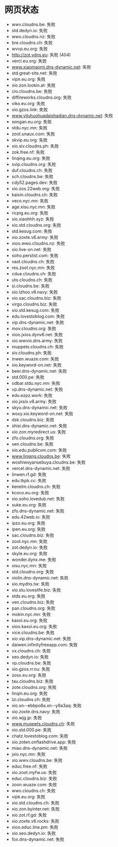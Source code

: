 # 网页状态
- wwv.cloudns.be: 失败
- std.dedyn.io: 失败
- wwo.cloudns.nz: 失败
- bre.cloudns.ch: 失败
- wvvp.eu.org: 失败
- http://zot.ydns.eu: 失败 (404)
- vercl.eu.org: 失败
- www.xiaomaomi.dns-dynamic.net: 失败
- std.great-site.net: 失败
- vipn.eu.org: 失败
- xio.zon.lookin.at: 失败
- clo.cloudns.be: 失败
- diffireworks.cloudns.org: 失败
- viko.eu.org: 失败
- xio.gzos.link: 失败
- www.yiluhuohuadaishadian.dns-dynamic.net: 失败
- xongan.eu.org: 失败
- stdu.nyc.mn: 失败
- zoot.unaux.com: 失败
- skvip.eu.org: 失败
- xio.siv.cloudns.ph: 失败
- zok.free.nf: 失败
- linqing.eu.org: 失败
- svip.cloudns.org: 失败
- duf.cloudns.ch: 失败
- sch.cloudns.be: 失败
- cdy52.pages.dev: 失败
- xio.zos.22web.org: 失败
- kaixin.cloudns.ch: 失败
- veco.nyc.mn: 失败
- age.xisu.nyc.mn: 失败
- ricpig.eu.org: 失败
- xio.xiaohhh.xyz: 失败
- xio.std.cloudns.org: 失败
- std.kesug.com: 失败
- xio.zoxte.v6.army: 失败
- xioo.wwo.cloudns.nz: 失败
- xio.live-on.net: 失败
- soho.perslist.com: 失败
- vast.cloudns.ch: 失败
- res.zoot.nyc.mn: 失败
- cdue.cloudns.ch: 失败
- uto.cloudns.ch: 失败
- si.cloudns.be: 失败
- xio.lzhoo.v6.navy: 失败
- xio.sac.cloudns.biz: 失败
- virgo.cloudns.biz: 失败
- xio.std.kesug.com: 失败
- edu.lovestoblog.com: 失败
- vip.dns-dynamic.net: 失败
- mov.cloudns.org: 失败
- xioo.jxios.dynv6.net: 失败
- xio.wwvio.dns.army: 失败
- muppets.cloudns.ch: 失败
- siv.cloudns.ph: 失败
- inwen.wuaze.com: 失败
- xio.keyword-on.net: 失败
- beer.dns-dynamic.net: 失败
- std.000.pe: 失败
- odbar.stdu.nyc.mn: 失败
- vp.dns-dynamic.net: 失败
- edu.ezpz.work: 失败
- xio.jxsio.v6.army: 失败
- skyo.dns-dynamic.net: 失败
- woxy.xio.keyword-on.net: 失败
- dsk.cloudns.biz: 失败
- shisi.dns-dynamic.net: 失败
- xio.zon.myredirect.us: 失败
- zfo.cloudns.org: 失败
- sen.cloudns.be: 失败
- xio.edu.publicvm.com: 失败
- www.liniang.cloudns.be: 失败
- woshiwoyansebuya.cloudns.be: 失败
- vercel.dns-dynamic.net: 失败
- linwen.rf.gd: 失败
- edu.tkpk.cc: 失败
- kenelm.cloudns.ch: 失败
- kcoco.eu.org: 失败
- xio.soho.lovedub.net: 失败
- suke.eu.org: 失败
- zfo.dns-dynamic.net: 失败
- edu.42web.io: 失败
- ipzo.eu.org: 失败
- ipen.eu.org: 失败
- sac.cloudns.biz: 失败
- zoot.nyc.mn: 失败
- zot.dedyn.io: 失败
- skyle.eu.org: 失败
- wonder.dynx.me: 失败
- xisu.nyc.mn: 失败
- std.cloudns.org: 失败
- xiolin.dns-dynamic.net: 失败
- xio.mydns.tw: 失败
- xio.stu.loveslife.biz: 失败
- stds.eu.org: 失败
- ven.cloudns.biz: 失败
- pan.cloudns.org: 失败
- mokin.nyc.mn: 失败
- kaxoi.eu.org: 失败
- xioo.kaxoi.eu.org: 失败
- vice.cloudns.be: 失败
- xio.vip.dns-dynamic.net: 失败
- daiwen.infinityfreeapp.com: 失败
- vx.cloudns.ch: 失败
- xeo.dedyn.io: 失败
- vp.cloudns.be: 失败
- xio.gzos.rr.nu: 失败
- zosx.eu.org: 失败
- tau.cloudns.biz: 失败
- zote.cloudns.org: 失败
- linqin.eu.org: 失败
- lzi.cloudns.ch: 失败
- xio.xn--ebbpo8a.xn--y9a3aq: 失败
- xio.zoxte.dns.navy: 失败
- xio.wjg.jp: 失败
- www.muppets.cloudns.ch: 失败
- xio.std.000.pe: 失败
- chatz.lovestoblog.com: 失败
- xio.zoten.onflashdrive.app: 失败
- miao.dns-dynamic.net: 失败
- jxio.nyc.mn: 失败
- xio.wwv.cloudns.be: 失败
- educ.free.nf: 失败
- xio.zoot.myfw.us: 失败
- educ.cloudns.biz: 失败
- zoon.wuaze.com: 失败
- wwo.cloudns.ch: 失败
- vipk.eu.org: 失败
- xio.std.cloudns.ch: 失败
- xio.zon.byinter.net: 失败
- xio.zot.rf.gd: 失败
- xio.zoxte.v6.rocks: 失败
- xioo.educ.line.pm: 失败
- xio.xeo.dedyn.io: 失败
- fox.dns-dynamic.net: 失败
